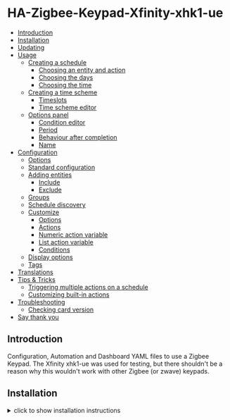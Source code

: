 # HA-Zigbee-Keypad-Xfinity-xhk1-ue <!-- omit in TOC -->

- [Introduction](#introduction)
- [Installation](#installation)
- [Updating](#updating)
- [Usage](#usage)
  - [Creating a schedule](#creating-a-schedule)
    - [Choosing an entity and action](#choosing-an-entity-and-action)
    - [Choosing the days](#choosing-the-days)
    - [Choosing the time](#choosing-the-time)
  - [Creating a time scheme](#creating-a-time-scheme)
    - [Timeslots](#timeslots)
    - [Time scheme editor](#time-scheme-editor)
  - [Options panel](#options-panel)
    - [Condition editor](#condition-editor)
    - [Period](#period)
    - [Behaviour after completion](#behaviour-after-completion)
    - [Name](#name)
- [Configuration](#configuration)
  - [Options](#options)
  - [Standard configuration](#standard-configuration)
  - [Adding entities](#adding-entities)
    - [Include](#include)
    - [Exclude](#exclude)
  - [Groups](#groups)
  - [Schedule discovery](#schedule-discovery)
  - [Customize](#customize)
    - [Options](#options-1)
    - [Actions](#actions)
    - [Numeric action variable](#numeric-action-variable)
    - [List action variable](#list-action-variable)
    - [Conditions](#conditions)
  - [Display options](#display-options)
  - [Tags](#tags)
- [Translations](#translations)
- [Tips & Tricks](#tips--tricks)
  - [Triggering multiple actions on a schedule](#triggering-multiple-actions-on-a-schedule)
  - [Customizing built-in actions](#customizing-built-in-actions)
- [Troubleshooting](#troubleshooting)
  - [Checking card version](#checking-card-version)
- [Say thank you](#say-thank-you)

## Introduction
Configuration, Automation and Dashboard YAML files to use a Zigbee Keypad. The Xfinity xhk1-ue was used for testing, but there shouldn't be a reason why this wouldn't work with other Zigbee (or zwave) keypads.

## Installation
<details>
<summary>click to show installation instructions </summary>
1. Download the latest release of `scheduler-card.js` [here](https://github.com/nielsfaber/scheduler-card/releases) and place it into `./config`.
2. (optional) To enable users based on a schedule, make sure to install [here](https://github.com/nielsfaber/scheduler-component`](https://github.com/nielsfaber/scheduler-component) and add the integration in order for the scheduler to work properly.
</details>
